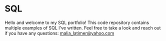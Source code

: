 # SQL
Hello and welcome to my SQL portfolio! This code repository contains multiple examples of SQL I've written. Feel free to take a look and reach out if you have any questions: malia_latimer@yahoo.com

